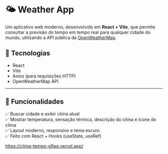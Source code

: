 # 🌤️ Weather App

Um aplicativo web moderno, desenvolvido em **React + Vite**, que permite consultar a previsão do tempo em tempo real para qualquer cidade do mundo, utilizando a API pública da [OpenWeatherMap](https://openweathermap.org/).

## 🚀 Tecnologias

- React
- Vite
- Axios (para requisições HTTP)
- OpenWeatherMap API

---

## 📂 Funcionalidades

✅ Buscar cidade e exibir clima atual  
✅ Mostrar temperatura, sensação térmica, descrição do clima e ícone do clima  
✅ Layout moderno, responsivo e tema escuro   
✅ Feito com React + Hooks (useState, useRef)

https://clima-tempo-g9aq.vercel.app/
